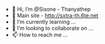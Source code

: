 - 👋 Hi, I’m @Sixone - Thanyathep
- 👀 Main site - http://sxtra-th.6te.net
- 🌱 I’m currently learning ...
- 💞️ I’m looking to collaborate on ...
- 📫 How to reach me ...

<!---
SxtraTh/SxtraTh is a ✨ special ✨ repository because its `README.md` (this file) appears on your GitHub profile.
You can click the Preview link to take a look at your changes.
--->
